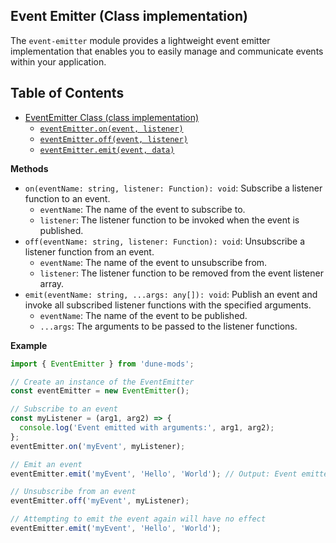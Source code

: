 ## Event Emitter (Class implementation)

The `event-emitter` module provides a lightweight event emitter implementation that enables you to easily manage and communicate events within your application.

## Table of Contents

- [EventEmitter Class (class implementation)](#event-emitter--event-emitter-class)
  - [`eventEmitter.on(event, listener)`](#event-emitter--event-emitter-class)
  - [`eventEmitter.off(event, listener)`](#event-emitter--event-emitter-class)
  - [`eventEmitter.emit(event, data)`](#event-emitter--event-emitter-class)

**Methods**

- `on(eventName: string, listener: Function): void`: Subscribe a listener function to an event.
  - `eventName`: The name of the event to subscribe to.
  - `listener`: The listener function to be invoked when the event is published.
- `off(eventName: string, listener: Function): void`: Unsubscribe a listener function from an event.
  - `eventName`: The name of the event to unsubscribe from.
  - `listener`: The listener function to be removed from the event listener array.
- `emit(eventName: string, ...args: any[]): void`: Publish an event and invoke all subscribed listener functions with the specified arguments.
  - `eventName`: The name of the event to be published.
  - `...args`: The arguments to be passed to the listener functions.

**Example**

```javascript
import { EventEmitter } from 'dune-mods';

// Create an instance of the EventEmitter
const eventEmitter = new EventEmitter();

// Subscribe to an event
const myListener = (arg1, arg2) => {
  console.log('Event emitted with arguments:', arg1, arg2);
};
eventEmitter.on('myEvent', myListener);

// Emit an event
eventEmitter.emit('myEvent', 'Hello', 'World'); // Output: Event emitted with arguments: Hello World

// Unsubscribe from an event
eventEmitter.off('myEvent', myListener);

// Attempting to emit the event again will have no effect
eventEmitter.emit('myEvent', 'Hello', 'World');
```
